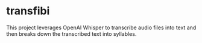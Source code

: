 # transfibi
This project leverages OpenAI Whisper to transcribe audio files into text and then breaks down the transcribed text into syllables. 
